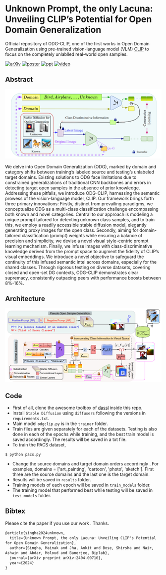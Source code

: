 # Unknown Prompt, the only Lacuna: Unveiling CLIP’s Potential for Open Domain Generalization

Official repository of ODG-CLIP, one of the first works in Open Domain Generalization using pre-trained vision-language model (VLM) [CLIP](https://arxiv.org/abs/2103.00020) to focus on the completely unlablled real-world open samples.

[![arXiv](https://img.shields.io/badge/arXiv-Paper-brightgreen)](https://arxiv.org/pdf/2404.00710)
[![poster](https://img.shields.io/badge/Poster-yellow)](https://github.com/mainaksingha01/ODG-CLIP/blob/master/docs/odgclip-poster.pdf)
[![ppt](https://img.shields.io/badge/PPT-orange)](https://github.com/mainaksingha01/ODG-CLIP/blob/master/docs/odgclip-ppt.pptx)
[![video](https://img.shields.io/badge/Presentation-darkred)](https://www.youtube.com/watch?v=AWUtIgpo6oM)

## Abstract
<img src="https://github.com/mainaksingha01/ODG-CLIP/blob/master/images/teaser.png" width="1000">

We delve into Open Domain Generalization (ODG), marked by domain and category shifts between training’s labeled source and testing’s unlabeled target domains. Existing solutions to ODG face limitations due to constrained generalizations of traditional CNN backbones and
errors in detecting target open samples in the absence of prior knowledge. Addressing these pitfalls, we introduce ODG-CLIP, harnessing the semantic prowess of the vision-language model, CLIP. Our framework brings forth three primary innovations: Firstly, distinct from prevailing paradigms, we conceptualize ODG as a multi-class classification challenge encompassing both known and novel categories. Central to our approach is modeling a unique prompt tailored for detecting unknown class samples, and to train this, we employ a readily accessible stable diffusion model, elegantly generating proxy images for the open class. Secondly, aiming for domain-tailored classification (prompt) weights while ensuring a balance of precision and simplicity, we devise a novel visual style-centric prompt learning mechanism. Finally, we infuse images with class-discriminative knowledge derived from the prompt space to augment the fidelity of CLIP’s visual embeddings. We introduce a novel objective to safeguard the continuity of this infused semantic intel across domains, especially for the shared classes. Through rigorous testing on diverse datasets, covering closed and open-set DG contexts, ODG-CLIP demonstrates clear supremacy, consistently outpacing peers with performance boosts between 8%-16%.

## Architecture

<img src="https://github.com/mainaksingha01/ODG-CLIP/blob/master/images/architecture.png" width="800">

## Code

 - First of all, clone the awesome toolbox of [dassl](https://github.com/KaiyangZhou/Dassl.pytorch/tree/master/dassl) inside this repo.
 - Install `Stable Diffusion` using `diffusers` following the versions in `requirements.txt`.
 - Main model `odgclip.py` is in the `trainer` folder.
 - Train files are given separately for each of the datasets. Testing is also done in each of the epochs while training, and the best train model is saved accordingly. The results will be saved in a txt file.
 - To train the PACS dataset,
 
 ```
$ python pacs.py
```

- Change the source domains and target domain orders accordingly . For examples, domains = ['art_painting', 'cartoon', 'photo', 'sketch']. First three are the source domains and the last one is the target domain.
- Results will be saved in `results` folder.
- Training models of each epoch will be saved in `train_models` folder.
- The training model that performed best while testing will be saved in `test_models` folder.


## Bibtex

Please cite the paper if you use our work . Thanks.

```
@article{singha2024unknown,
  title={Unknown Prompt, the only Lacuna: Unveiling CLIP's Potential for Open Domain Generalization},
  author={Singha, Mainak and Jha, Ankit and Bose, Shirsha and Nair, Ashwin and Abdar, Moloud and Banerjee, Biplab},
  journal={arXiv preprint arXiv:2404.00710},
  year={2024}
}
```

